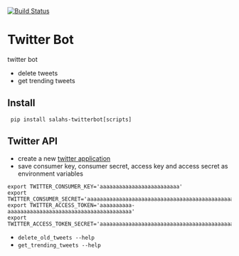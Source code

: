 [![Build Status](https://travis-ci.org/salah93/twitterbot.svg?branch=master)](https://travis-ci.org/salah93/twitterbot)

# Twitter Bot
twitter bot
+ delete tweets
+ get trending tweets

## Install
` pip install salahs-twitterbot[scripts]`

## Twitter API
- create a new [twitter application](https://apps.twitter.com/)
- save consumer key, consumer secret, access  key and access secret as environment variables

```
export TWITTER_CONSUMER_KEY='aaaaaaaaaaaaaaaaaaaaaaaaa'
export TWITTER_CONSUMER_SECRET='aaaaaaaaaaaaaaaaaaaaaaaaaaaaaaaaaaaaaaaaaaaaaaaaaa'
export TWITTER_ACCESS_TOKEN='aaaaaaaaaa-aaaaaaaaaaaaaaaaaaaaaaaaaaaaaaaaaaaaaaa'
export TWITTER_ACCESS_TOKEN_SECRET='aaaaaaaaaaaaaaaaaaaaaaaaaaaaaaaaaaaaaaaaaaaaa'
```

- `delete_old_tweets --help`
- `get_trending_tweets --help`
